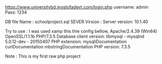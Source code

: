 https://www.universitybd.mostofadevt.com/login.php
username: admin 
Pass: 1234

DB file Name : schoolproject.sql 
SEVER Virsion : Server version: 10.1.40

Try to use : I was used xamp this thie config bellow,
Apache/2.4.39 (Win64) OpenSSL/1.1.1b PHP/7.3.5
Database client version: libmysql - mysqlnd 5.0.12-dev - 20150407
PHP extension: mysqliDocumentation curlDocumentation mbstringDocumentation
PHP version: 7.3.5

Note : This is my first raw php project
